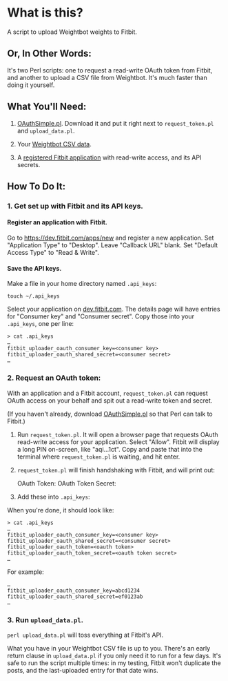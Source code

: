 # What is this?

A script to upload Weightbot weights to Fitbit.

## Or, In Other Words:

It's two Perl scripts: one to request a read-write OAuth token from Fitbit, and another to upload a CSV file from Weightbot. It's much faster than doing it yourself.

## What You'll Need:

1. [OAuthSimple.pl](https://raw.github.com/jrconlin/oauthsimple/master/perl/OAuthSimple.pm). Download it and put it right next to `request_token.pl` and `upload_data.pl`.

2. Your [Weightbot CSV data](https://weightbot.com/).

3. A [registered Fitbit application](https://dev.fitbit.com/apps) with read-write access, and its API secrets.

## How To Do It:

### 1. Get set up with Fitbit and its API keys.

#### Register an application with Fitbit.

Go to https://dev.fitbit.com/apps/new and register a new application. Set "Application Type" to "Desktop". Leave "Callback URL" blank. Set "Default Access Type" to "Read & Write".

#### Save the API keys.

Make a file in your home directory named `.api_keys`:

	touch ~/.api_keys

Select your application on [dev.fitbit.com](https://dev.fitbit.com/apps). The details page will have entries for "Consumer key" and "Consumer secret". Copy those into your `.api_keys`, one per line:

	> cat .api_keys
	…
	fitbit_uploader_oauth_consumer_key=<consumer key>
	fitbit_uploader_oauth_shared_secret=<consumer secret>
	…

### 2. Request an OAuth token:

With an application and a Fitbit account, `request_token.pl` can request OAuth access on your behalf and spit out a read-write token and secret.

(If you haven't already, download [OAuthSimple.pl](https://raw.github.com/jrconlin/oauthsimple/master/perl/OAuthSimple.pm) so that Perl can talk to Fitbit.)

1. Run `request_token.pl`. It will open a browser page that requests OAuth read-write access for your application. Select "Allow". Fitbit will display a long PIN on-screen, like "aqi…1ct". Copy and paste that into the terminal where `request_token.pl` is waiting, and hit enter.

2. `request_token.pl` will finish handshaking with Fitbit, and will print out:

	OAuth Token:
	<oauth token>
	OAuth Token Secret:
	<oauth token secret>

3. Add these into `.api_keys`:

When you're done, it should look like:

	> cat .api_keys
	…
	fitbit_uploader_oauth_consumer_key=<consumer key>
	fitbit_uploader_oauth_shared_secret=<consumer secret>
	fitbit_uploader_oauth_token=<oauth token>
	fitbit_uploader_oauth_token_secret=<oauth token secret>
	…

For example:

	…
	fitbit_uploader_oauth_consumer_key=abcd1234
	fitbit_uploader_oauth_shared_secret=ef0123ab
	…

### 3. Run `upload_data.pl`.

`perl upload_data.pl` will toss everything at Fitbit's API.

What you have in your Weightbot CSV file is up to you. There's an early return clause in `upload_data.pl` if you only need it to run for a few days. It's safe to run the script multiple times: in my testing, Fitbit won't duplicate the posts, and the last-uploaded entry for that date wins.
